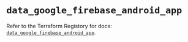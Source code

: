 # `data_google_firebase_android_app`

Refer to the Terraform Registory for docs: [`data_google_firebase_android_app`](https://www.terraform.io/docs/providers/google-beta/d/google_firebase_android_app).
